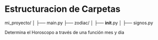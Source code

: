# Estructuracion de Carpetas

mi_proyecto/
│
├── main.py
├── zodiac/
│   ├── __init__.py
│   ├── signos.py   



Determina el Horoscopo a través de una función mes y dia
 
